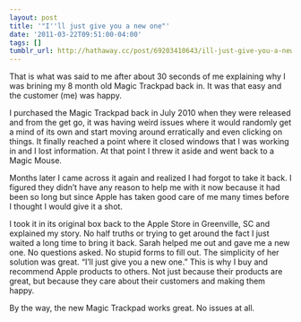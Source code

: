 ```yaml
---
layout: post
title: '"I''ll just give you a new one"'
date: '2011-03-22T09:51:00-04:00'
tags: []
tumblr_url: http://hathaway.cc/post/69203410643/ill-just-give-you-a-new-one
---
```

That is what was said to me after about 30 seconds of me explaining why I was brining my 8 month old Magic Trackpad back in. It was that easy and the customer (me) was happy.

I purchased the Magic Trackpad back in July 2010 when they were released and from the get go, it was having weird issues where it would randomly get a mind of its own and start moving around erratically and even clicking on things. It finally reached a point where it closed windows that I was working in and I lost information. At that point I threw it aside and went back to a Magic Mouse.

Months later I came across it again and realized I had forgot to take it back. I figured they didn’t have any reason to help me with it now because it had been so long but since Apple has taken good care of me many times before I thought I would give it a shot.

I took it in its original box back to the Apple Store in Greenville, SC and explained my story. No half truths or trying to get around the fact I just waited a long time to bring it back. Sarah helped me out and gave me a new one. No questions asked. No stupid forms to fill out. The simplicity of her solution was great. “I’ll just give you a new one.” This is why I buy and recommend Apple products to others. Not just because their products are great, but because they care about their customers and making them happy.

By the way, the new Magic Trackpad works great. No issues at all.
